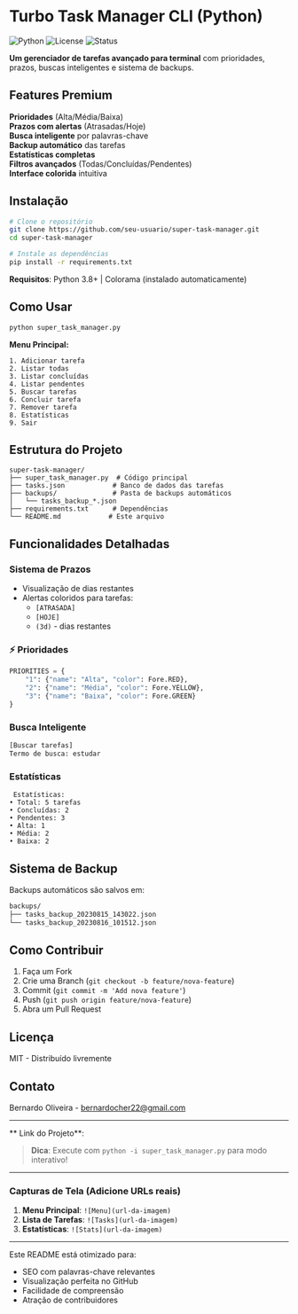 # Turbo Task Manager CLI (Python)

![Python](https://img.shields.io/badge/Python-3.8%2B-blue)
![License](https://img.shields.io/badge/License-MIT-green)
![Status](https://img.shields.io/badge/Version-2.0-brightgreen)

**Um gerenciador de tarefas avançado para terminal** com prioridades, prazos, buscas inteligentes e sistema de backups.

## Features Premium

**Prioridades** (Alta/Média/Baixa)  
**Prazos com alertas** (Atrasadas/Hoje)  
**Busca inteligente** por palavras-chave  
**Backup automático** das tarefas  
**Estatísticas completas**  
**Filtros avançados** (Todas/Concluídas/Pendentes)  
**Interface colorida** intuitiva  

##  Instalação

```bash
# Clone o repositório
git clone https://github.com/seu-usuario/super-task-manager.git
cd super-task-manager

# Instale as dependências
pip install -r requirements.txt
```

 **Requisitos**: Python 3.8+ | Colorama (instalado automaticamente)

##  Como Usar

```bash
python super_task_manager.py
```

**Menu Principal:**
```
1. Adicionar tarefa
2. Listar todas
3. Listar concluídas
4. Listar pendentes
5. Buscar tarefas
6. Concluir tarefa
7. Remover tarefa
8. Estatísticas
9. Sair
```

##  Estrutura do Projeto

```
super-task-manager/
├── super_task_manager.py  # Código principal
├── tasks.json            # Banco de dados das tarefas
├── backups/              # Pasta de backups automáticos
│   └── tasks_backup_*.json
├── requirements.txt      # Dependências
└── README.md            # Este arquivo
```

##  Funcionalidades Detalhadas

###  Sistema de Prazos
- Visualização de dias restantes
- Alertas coloridos para tarefas:
  -  `[ATRASADA]`
  -  `[HOJE]`
  -  `(3d)` - dias restantes

### ⚡ Prioridades
```python
PRIORITIES = {
    "1": {"name": "Alta", "color": Fore.RED},
    "2": {"name": "Média", "color": Fore.YELLOW},
    "3": {"name": "Baixa", "color": Fore.GREEN}
}
```

###  Busca Inteligente
```bash
[Buscar tarefas]
Termo de busca: estudar
```

###  Estatísticas
```
 Estatísticas:
• Total: 5 tarefas
• Concluídas: 2
• Pendentes: 3
• Alta: 1
• Média: 2
• Baixa: 2
```

## Sistema de Backup
Backups automáticos são salvos em:
```bash
backups/
├── tasks_backup_20230815_143022.json
└── tasks_backup_20230816_101512.json
```

## Como Contribuir
1. Faça um Fork
2. Crie uma Branch (`git checkout -b feature/nova-feature`)
3. Commit (`git commit -m 'Add nova feature'`)
4. Push (`git push origin feature/nova-feature`)
5. Abra um Pull Request

## Licença
MIT - Distribuído livremente

##  Contato
Bernardo Oliveira - bernardocher22@gmail.com

--- 

** Link do Projeto**: 

>**Dica**: Execute com `python -i super_task_manager.py` para modo interativo!

---

### Capturas de Tela (Adicione URLs reais)
1. **Menu Principal**: `![Menu](url-da-imagem)`
2. **Lista de Tarefas**: `![Tasks](url-da-imagem)`
3. **Estatísticas**: `![Stats](url-da-imagem)`

---

Este README está otimizado para:
- SEO com palavras-chave relevantes
- Visualização perfeita no GitHub
- Facilidade de compreensão
- Atração de contribuidores
